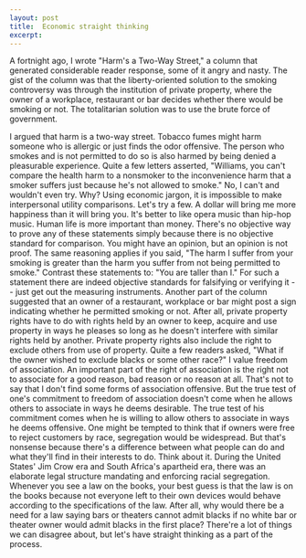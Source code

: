 ```yaml
---
layout: post
title:  Economic straight thinking
excerpt:
---
```












A fortnight ago, I wrote "Harm's a Two-Way Street," a column that generated considerable reader response, some of it angry and nasty. The gist of the column was that the liberty-oriented solution to the smoking controversy was through the institution of private property, where the owner of a workplace, restaurant or bar decides whether there would be smoking or not. The totalitarian solution was to use the brute force of government.

I argued that harm is a two-way street. Tobacco fumes might harm someone who is allergic or just finds the odor offensive. The person who smokes and is not permitted to do so is also harmed by being denied a pleasurable experience. Quite a few letters asserted, "Williams, you can't compare the health harm to a nonsmoker to the inconvenience harm that a smoker suffers just because he's not allowed to smoke." No, I can't and wouldn't even try. Why?
Using economic jargon, it is impossible to make interpersonal utility comparisons. Let's try a few. A dollar will bring me more happiness than it will bring you. It's better to like opera music than hip-hop music. Human life is more important than money. There's no objective way to prove any of these statements simply because there is no objective standard for comparison.
You might have an opinion, but an opinion is not proof. The same reasoning applies if you said, "The harm I suffer from your smoking is greater than the harm you suffer from not being permitted to smoke." Contrast these statements to: "You are taller than I." For such a statement there are indeed objective standards for falsifying or verifying it -- just get out the measuring instruments.
Another part of the column suggested that an owner of a restaurant, workplace or bar might post a sign indicating whether he permitted smoking or not. After all, private property rights have to do with rights held by an owner to keep, acquire and use property in ways he pleases so long as he doesn't interfere with similar rights held by another. Private property rights also include the right to exclude others from use of property.
Quite a few readers asked, "What if the owner wished to exclude blacks or some other race?" I value freedom of association. An important part of the right of association is the right not to associate for a good reason, bad reason or no reason at all. That's not to say that I don't find some forms of association offensive. But the true test of one's commitment to freedom of association doesn't come when he allows others to associate in ways he deems desirable. The true test of his commitment comes when he is willing to allow others to associate in ways he deems offensive.
One might be tempted to think that if owners were free to reject customers by race, segregation would be widespread. But that's nonsense because there's a difference between what people can do and what they'll find in their interests to do.
Think about it. During the United States' Jim Crow era and South Africa's apartheid era, there was an elaborate legal structure mandating and enforcing racial segregation. Whenever you see a law on the books, your best guess is that the law is on the books because not everyone left to their own devices would behave according to the specifications of the law. After all, why would there be a need for a law saying bars or theaters cannot admit blacks if no white bar or theater owner would admit blacks in the first place?
There're a lot of things we can disagree about, but let's have straight thinking as a part of the process.


